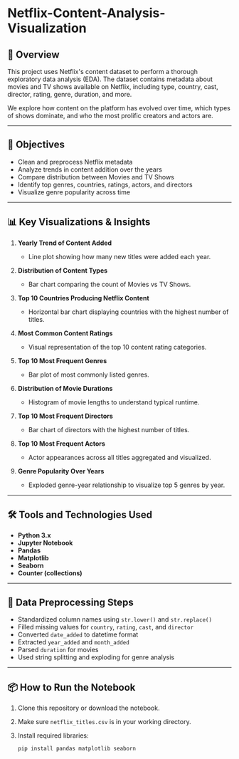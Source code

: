 # Netflix-Content-Analysis-Visualization

## 📌 Overview
This project uses Netflix's content dataset to perform a thorough exploratory data analysis (EDA). The dataset contains metadata about movies and TV shows available on Netflix, including type, country, cast, director, rating, genre, duration, and more.

We explore how content on the platform has evolved over time, which types of shows dominate, and who the most prolific creators and actors are.

---

## 🎯 Objectives
- Clean and preprocess Netflix metadata
- Analyze trends in content addition over the years
- Compare distribution between Movies and TV Shows
- Identify top genres, countries, ratings, actors, and directors
- Visualize genre popularity across time

---

## 📊 Key Visualizations & Insights

1. **Yearly Trend of Content Added**
   - Line plot showing how many new titles were added each year.

2. **Distribution of Content Types**
   - Bar chart comparing the count of Movies vs TV Shows.

3. **Top 10 Countries Producing Netflix Content**
   - Horizontal bar chart displaying countries with the highest number of titles.

4. **Most Common Content Ratings**
   - Visual representation of the top 10 content rating categories.

5. **Top 10 Most Frequent Genres**
   - Bar plot of most commonly listed genres.

6. **Distribution of Movie Durations**
   - Histogram of movie lengths to understand typical runtime.

7. **Top 10 Most Frequent Directors**
   - Bar chart of directors with the highest number of titles.

8. **Top 10 Most Frequent Actors**
   - Actor appearances across all titles aggregated and visualized.

9. **Genre Popularity Over Years**
   - Exploded genre-year relationship to visualize top 5 genres by year.

---

## 🛠️ Tools and Technologies Used

- **Python 3.x**
- **Jupyter Notebook**
- **Pandas**
- **Matplotlib**
- **Seaborn**
- **Counter (collections)**

---

## 🧹 Data Preprocessing Steps

- Standardized column names using `str.lower()` and `str.replace()`
- Filled missing values for `country`, `rating`, `cast`, and `director`
- Converted `date_added` to datetime format
- Extracted `year_added` and `month_added`
- Parsed `duration` for movies
- Used string splitting and exploding for genre analysis

---

## 📦 How to Run the Notebook

1. Clone this repository or download the notebook.
2. Make sure `netflix_titles.csv` is in your working directory.
3. Install required libraries:

   ```bash
   pip install pandas matplotlib seaborn





